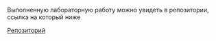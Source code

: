 Выполненную лабораторную работу можно увидеть в репозитории, ссылка на который ниже

[Репозиторий](https://github.com/iamgo100/lektor-repo)